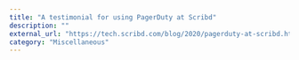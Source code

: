 ```yaml
---
title: "A testimonial for using PagerDuty at Scribd"
description: ""
external_url: "https://tech.scribd.com/blog/2020/pagerduty-at-scribd.html"
category: "Miscellaneous"
---
```

